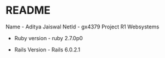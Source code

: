 # README

Name - Aditya Jaiswal
NetId - gx4379
Project R1 Websystems



* Ruby version -  ruby 2.7.0p0 

* Rails Version -  Rails 6.0.2.1


